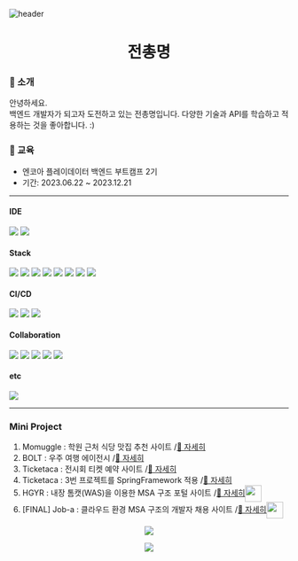 ![header](https://capsule-render.vercel.app/api?type=wave&color=auto&height=300&section=header&text=Kade_Jeon&fontSize=40)
<h1 align="center"> 전총명 </h1>

<h3>👋 소개</h3>
안녕하세요.<br>
백엔드 개발자가 되고자 도전하고 있는 전총명입니다.
다양한 기술과 API를 학습하고 적용하는 것을 좋아합니다. :)

<h3>📝 교육</h3>
<ul>
	<li>엔코아 플레이데이터 백엔드 부트캠프 2기</li>
	<li>기간: 2023.06.22 ~ 2023.12.21</li>
</ul>

<hr>

<h4> IDE </h4>
<div align="left">
	<img src="https://img.shields.io/badge/intelliJ-000000?style=flat&logo=intellijidea&logoColor=white" />
	<img src="https://img.shields.io/badge/eclipse-2C2255?style=flat&logo=eclipseide&logoColor=white" />
</div>

<h4> Stack </h4>
<div align="left">
	<img src="https://img.shields.io/badge/Java-007396?style=flat&logo=coffeescript&logoColor=white" />
	<img src="https://img.shields.io/badge/Spring-6DB33F?style=flat&logo=Spring&logoColor=white" />
	<img src="https://img.shields.io/badge/SpringBoot-6DB33F?style=flat&logo=SpringBoot&logoColor=white" />
	<img src="https://img.shields.io/badge/Mysql-4479A1?style=flat&logo=Mysql&logoColor=white" />
	<img src="https://img.shields.io/badge/MariaDB-003545?style=flat&logo=MariaDB&logoColor=white" />
	<img src="https://img.shields.io/badge/HTML5-E34F26?style=flat&logo=HTML5&logoColor=white" />
	<img src="https://img.shields.io/badge/JavaScript-F7DF1E?style=flat&logo=JavaScript&logoColor=white" />
	<img src="https://img.shields.io/badge/jQuery-0769AD?style=flat&logo=jquery&logoColor=white" />
</div>

<h4> CI/CD </h4>
<div align="left">
	<img src="https://img.shields.io/badge/Jenkins-D24939?style=flat&logo=Jenkins&logoColor=white" />
	<img src="https://img.shields.io/badge/AmazonRDS-527FFF?style=flat&logo=AmazonRDS&logoColor=white" />
	<img src="https://img.shields.io/badge/AmazonEC2-FF9900?style=flat&logo=AmazonEC2&logoColor=white" />
</div>

<h4> Collaboration </h4>
<div align="left">
	<img src="https://img.shields.io/badge/Slack-4A154B?style=flat&logo=Slack&logoColor=white" />
	<img src="https://img.shields.io/badge/Notion-000000?style=flat&logo=Notion&logoColor=white" />
	<img src="https://img.shields.io/badge/Git-F05032?style=flat&logo=Git&logoColor=white" />
  	<img src="https://img.shields.io/badge/Github-181717?style=flat&logo=Github&logoColor=white" />
  	<img src="https://img.shields.io/badge/Figma-F24E1E?style=flat&logo=Figma&logoColor=white" />
</div>

<div align="left">
  <h4> etc </h4>
	<img src="https://img.shields.io/badge/Illustrator-FF9A00?style=flat&logo=adobeillustrator&logoColor=white" />
</div>
<hr>

### Mini Project
<ol>
	<li>Momuggle : 학원 근처 식당 맛집 추천 사이트 /<a href="https://github.com/Kade-Jeon/mini1_momuggle.git">👀 자세히</a></li>
	<li>BOLT : 우주 여행 에이전시 /<a href="https://github.com/Kade-Jeon/mini2_BOLT.git">👀 자세히</a></li>
	<li>Ticketaca : 전시회 티켓 예약 사이트 /<a href="https://github.com/Kade-Jeon/ticketaca.git">👀 자세히</a></li>
	<li>Ticketaca : 3번 프로젝트를 SpringFramework 적용 /<a href="https://github.com/Kade-Jeon/mini4_ticketaca.git">👀 자세히</a></li>
	<li>HGYR : 내장 톰캣(WAS)을 이용한 MSA 구조 포털 사이트 /<a href="https://github.com/Kade-Jeon/nonsan.git">👀 자세히</a><img src="https://media2.giphy.com/media/KGMzZvWa5su2O5LCVR/giphy.gif?cid=6c09b9529fp1ni1lpsnggm5q8ddhubokfmb8iutki1e5b7lk&ep=v1_stickers_related&rid=giphy.gif&ct=s" width=30 height=30 align=center /></li>
	<li>[FINAL] Job-a : 클라우드 환경 MSA 구조의 개발자 채용 사이트 /<a href="https://github.com/miracle-job-a">👀 자세히</a><img src="https://media2.giphy.com/media/KGMzZvWa5su2O5LCVR/giphy.gif?cid=6c09b9529fp1ni1lpsnggm5q8ddhubokfmb8iutki1e5b7lk&ep=v1_stickers_related&rid=giphy.gif&ct=s" width=30 height=30 align=center /></li>
</ol>



<p align=center>
 	<img src="https://github-readme-stats.vercel.app/api?username=Kade-Jeon" />
</p>

<p align="center">
	<img src="https://github-readme-stats.vercel.app/api/top-langs/?username=Kade-Jeon" />
</p>
